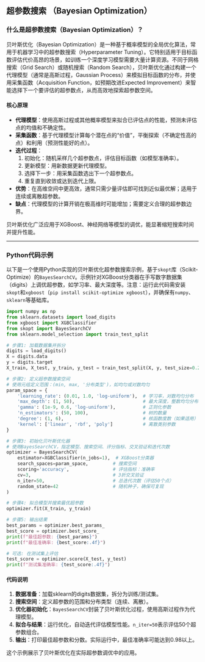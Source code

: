 ## 超参数搜索 （Bayesian Optimization）
### 什么是超参数搜索（Bayesian Optimization）？

贝叶斯优化（Bayesian Optimization）是一种基于概率模型的全局优化算法，常用于机器学习中的超参数搜索（Hyperparameter Tuning）。它特别适用于目标函数评估代价高昂的场景，如训练一个深度学习模型需要大量计算资源。不同于网格搜索（Grid Search）或随机搜索（Random Search），贝叶斯优化通过构建一个代理模型（通常是高斯过程，Gaussian Process）来模拟目标函数的分布，并使用采集函数（Acquisition Function，如预期改进Expected Improvement）来智能选择下一个要评估的超参数点，从而高效地探索超参数空间。

#### 核心原理
- **代理模型**：使用高斯过程或其他概率模型来拟合已评估点的性能，预测未评估点的均值和不确定性。
- **采集函数**：基于代理模型计算每个潜在点的“价值”，平衡探索（不确定性高的点）和利用（预测性能好的点）。
- **迭代过程**：
  1. 初始化：随机采样几个超参数点，评估目标函数（如模型准确率）。
  2. 更新模型：用新数据更新代理模型。
  3. 选择下一步：用采集函数选出下一个超参数点。
  4. 重复直到收敛或达到迭代上限。
- **优势**：在高维空间中更高效，通常只需少量评估即可找到近似最优解；适用于连续或离散超参数。
- **缺点**：代理模型的计算开销在极高维时可能增加；需要定义合理的超参数边界。

贝叶斯优化广泛应用于XGBoost、神经网络等模型的调优，能显著缩短搜索时间并提升性能。

---

### Python代码示例

以下是一个使用Python实现的贝叶斯优化超参数搜索示例，基于`skopt`库（Scikit-Optimize）的`BayesSearchCV`。示例针对XGBoost分类器在手写数字数据集（digits）上调优超参数，如学习率、最大深度等。注意：运行此代码需安装`skopt`和`xgboost`（`pip install scikit-optimize xgboost`），并确保有`numpy`、`sklearn`等基础库。

```python
import numpy as np
from sklearn.datasets import load_digits
from xgboost import XGBClassifier
from skopt import BayesSearchCV
from sklearn.model_selection import train_test_split

# 步骤1: 加载数据集并拆分
digits = load_digits()
X = digits.data
y = digits.target
X_train, X_test, y_train, y_test = train_test_split(X, y, test_size=0.2, random_state=42)

# 步骤2: 定义超参数搜索空间
# 使用元组定义范围：(min, max, '分布类型')，如均匀或对数均匀
param_space = {
    'learning_rate': (0.01, 1.0, 'log-uniform'),  # 学习率，对数均匀分布
    'max_depth': (1, 50),                         # 最大深度，整数均匀分布
    'gamma': (1e-9, 0.6, 'log-uniform'),          # 正则化参数
    'n_estimators': (50, 100),                    # 树的数量
    'degree': (1, 6),                             # 核函数度数（如果适用）
    'kernel': ['linear', 'rbf', 'poly']           # 离散类别参数
}

# 步骤3: 初始化贝叶斯优化器
# 使用BayesSearchCV，指定模型、搜索空间、评分指标、交叉验证和迭代次数
optimizer = BayesSearchCV(
    estimator=XGBClassifier(n_jobs=1),  # XGBoost分类器
    search_spaces=param_space,         # 搜索空间
    scoring='accuracy',                # 评估指标：准确率
    cv=3,                              # 3折交叉验证
    n_iter=50,                         # 总迭代次数（评估50个点）
    random_state=42                    # 随机种子，确保可复现
)

# 步骤4: 拟合模型并搜索最优超参数
optimizer.fit(X_train, y_train)

# 步骤5: 输出结果
best_params = optimizer.best_params_
best_score = optimizer.best_score_
print(f"最佳超参数: {best_params}")
print(f"最佳准确率: {best_score:.4f}")

# 可选: 在测试集上评估
test_score = optimizer.score(X_test, y_test)
print(f"测试集准确率: {test_score:.4f}")
```

#### 代码说明
1. **数据准备**：加载sklearn的digits数据集，拆分为训练/测试集。
2. **搜索空间**：定义超参数的范围和分布类型（连续、离散）。
3. **优化器初始化**：`BayesSearchCV`封装了贝叶斯优化过程，使用高斯过程作为代理模型。
4. **拟合与结果**：运行优化，自动迭代评估模型性能。`n_iter=50`表示评估50个超参数组合。
5. **输出**：打印最佳超参数和分数。实际运行中，最佳准确率可能达到0.98以上。

这个示例展示了贝叶斯优化在实际超参数调优中的应用。
